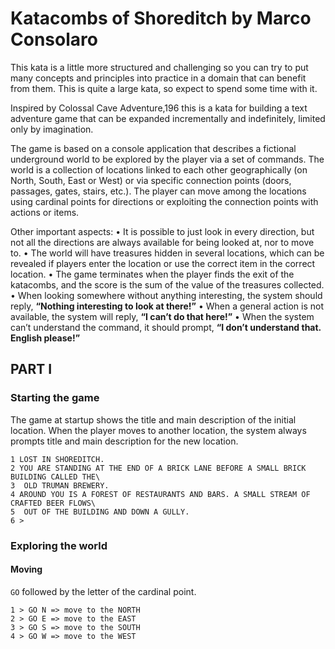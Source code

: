 # Katacombs of Shoreditch by Marco Consolaro

This kata is a little more structured and challenging so you can try to put many concepts and principles into practice in a domain that can benefit from them. This is quite a large kata, so expect to spend some time with it.

Inspired by Colossal Cave Adventure,196 this is a kata for building a text adventure game that can be expanded incrementally and indefinitely, limited only by imagination.

The game is based on a console application that describes a fictional underground world to be explored by the player via a set of commands. The world is a collection of locations linked to each other geographically (on North, South, East or West) or via specific connection points (doors, passages, gates, stairs, etc.). The player can move among the locations using cardinal points for directions or exploiting the connection points with actions or items.

Other important aspects:
• It is possible to just look in every direction, but not all the directions are always available for being looked at, nor to move to.
• The world will have treasures hidden in several locations, which can be revealed if players enter the location or use the correct item in the correct location.
• The game terminates when the player finds the exit of the katacombs, and the score is the sum of the value of the treasures collected.
• When looking somewhere without anything interesting, the system should reply, **“Nothing interesting to look at there!”**
• When a general action is not available, the system will reply, **“I can’t do that here!”**
• When the system can’t understand the command, it should prompt, **“I don’t understand that. English please!”**

## PART I

### Starting the game

The game at startup shows the title and main description of the initial location. When the player moves to another location, the system always prompts title and main description for the new location.

```
1 LOST IN SHOREDITCH.
2 YOU ARE STANDING AT THE END OF A BRICK LANE BEFORE A SMALL BRICK BUILDING CALLED THE\
3  OLD TRUMAN BREWERY.
4 AROUND YOU IS A FOREST OF RESTAURANTS AND BARS. A SMALL STREAM OF CRAFTED BEER FLOWS\
5  OUT OF THE BUILDING AND DOWN A GULLY.
6 >
```

### Exploring the world

#### Moving

`GO` followed by the letter of the cardinal point.

```
1 > GO N => move to the NORTH
2 > GO E => move to the EAST
3 > GO S => move to the SOUTH
4 > GO W => move to the WEST
```

